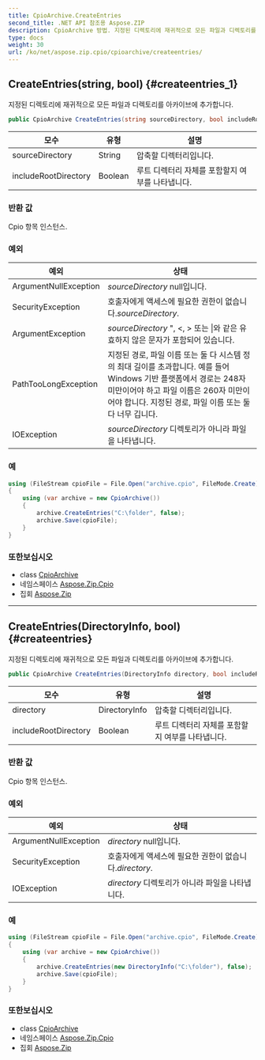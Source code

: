```yaml
---
title: CpioArchive.CreateEntries
second_title: .NET API 참조용 Aspose.ZIP
description: CpioArchive 방법. 지정된 디렉토리에 재귀적으로 모든 파일과 디렉토리를 아카이브에 추가합니다.
type: docs
weight: 30
url: /ko/net/aspose.zip.cpio/cpioarchive/createentries/
---
```

## CreateEntries(string, bool) {#createentries_1}

지정된 디렉토리에 재귀적으로 모든 파일과 디렉토리를 아카이브에 추가합니다.

```csharp
public CpioArchive CreateEntries(string sourceDirectory, bool includeRootDirectory = true)
```

| 모수 | 유형 | 설명 |
| --- | --- | --- |
| sourceDirectory | String | 압축할 디렉터리입니다. |
| includeRootDirectory | Boolean | 루트 디렉터리 자체를 포함할지 여부를 나타냅니다. |

### 반환 값

Cpio 항목 인스턴스.

### 예외

| 예외 | 상태 |
| --- | --- |
| ArgumentNullException | *sourceDirectory* null입니다. |
| SecurityException | 호출자에게 액세스에 필요한 권한이 없습니다.*sourceDirectory*. |
| ArgumentException | *sourceDirectory* ", &lt;, &gt; 또는 &#x7C;와 같은 유효하지 않은 문자가 포함되어 있습니다. |
| PathTooLongException | 지정된 경로, 파일 이름 또는 둘 다 시스템 정의 최대 길이를 초과합니다. 예를 들어 Windows 기반 플랫폼에서 경로는 248자 미만이어야 하고 파일 이름은 260자 미만이어야 합니다. 지정된 경로, 파일 이름 또는 둘 다 너무 깁니다. |
| IOException | *sourceDirectory* 디렉토리가 아니라 파일을 나타냅니다. |

### 예

```csharp
using (FileStream cpioFile = File.Open("archive.cpio", FileMode.Create))
{
    using (var archive = new CpioArchive())
    {
        archive.CreateEntries("C:\folder", false);
        archive.Save(cpioFile);
    }
}
```

### 또한보십시오

* class [CpioArchive](../)
* 네임스페이스 [Aspose.Zip.Cpio](../../cpioarchive/)
* 집회 [Aspose.Zip](../../../)

---

## CreateEntries(DirectoryInfo, bool) {#createentries}

지정된 디렉토리에 재귀적으로 모든 파일과 디렉토리를 아카이브에 추가합니다.

```csharp
public CpioArchive CreateEntries(DirectoryInfo directory, bool includeRootDirectory = true)
```

| 모수 | 유형 | 설명 |
| --- | --- | --- |
| directory | DirectoryInfo | 압축할 디렉터리입니다. |
| includeRootDirectory | Boolean | 루트 디렉터리 자체를 포함할지 여부를 나타냅니다. |

### 반환 값

Cpio 항목 인스턴스.

### 예외

| 예외 | 상태 |
| --- | --- |
| ArgumentNullException | *directory* null입니다. |
| SecurityException | 호출자에게 액세스에 필요한 권한이 없습니다.*directory*. |
| IOException | *directory* 디렉토리가 아니라 파일을 나타냅니다. |

### 예

```csharp
using (FileStream cpioFile = File.Open("archive.cpio", FileMode.Create))
{
    using (var archive = new CpioArchive())
    {
        archive.CreateEntries(new DirectoryInfo("C:\folder"), false);
        archive.Save(cpioFile);
    }
}
```

### 또한보십시오

* class [CpioArchive](../)
* 네임스페이스 [Aspose.Zip.Cpio](../../cpioarchive/)
* 집회 [Aspose.Zip](../../../)


